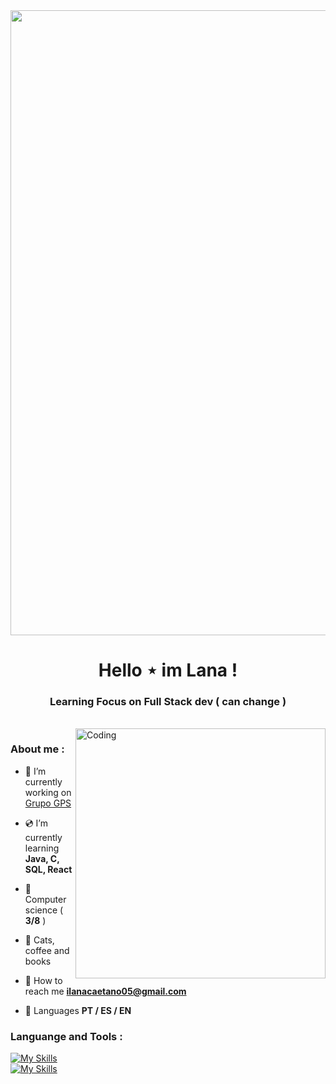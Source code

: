 
<img width="1000" src="https://i.pinimg.com/originals/c3/3a/e3/c33ae35497a0880069f723e9f5107873.gif">

<h1 align="center">Hello ⋆  im Lana  !</h1>
<h3 align="center"> Learning Focus on Full Stack dev  ( can change )</h3>
<br>

<img align="right" alt="Coding" width="400" src="https://i.imgur.com/c5xme9l.jpeg">

<h3 align="left"> About me :</h3>

- 🏩 I’m currently working on [Grupo GPS](https://www.gpssa.com.br)

- 💿 I’m currently learning **Java, C, SQL, React**

- 🎀 Computer science ( **3/8** )

- 💭 Cats, coffee and books

- 💌 How to reach me **ilanacaetano05@gmail.com**

- 🌺 Languages **PT / ES / EN**

<h3 align="left">Languange and Tools :</h3>

[![My Skills](https://skillicons.dev/icons?i=js,html,css,python,git,github)](https://skillicons.dev) <br>
[![My Skills](https://skillicons.dev/icons?i=java,mysql,photoshop,illustrator,figma,vscode)](https://skillicons.dev) <br>
